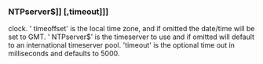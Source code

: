 

### NTPserver$]] [,timeout]]]

clock. ' timeoffset' is the local time zone, and if omitted the date/time will be set to GMT. ' NTPserver$' is the timeserver to use and if omitted will default to an international timeserver pool. 'timeout' is the optional time out in milliseconds and defaults to 5000.